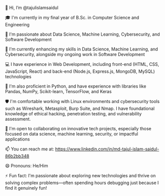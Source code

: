 👋 Hi, I’m @tajulislamsaidul

🎓 I'm currently in my final year of B.Sc. in Computer Science and Engineering

👀 I'm passionate about Data Science, Machine Learning, Cybersecurity, and Software Development

🌱 I'm currently enhancing my skills in Data Science, Machine Learning, and Cybersecurity, alongside my ongoing work in Software Development

💻 I have experience in Web Development, including front-end (HTML, CSS, JavaScript, React) and back-end (Node.js, Express.js, MongoDB, MySQL) technologies

🐍 I'm also proficient in Python, and have experience with libraries like Pandas, NumPy, Scikit-learn, TensorFlow, and Keras

🛡️ I'm comfortable working with Linux environments and cybersecurity tools such as Wireshark, Metasploit, Burp Suite, and Nmap. I have foundational knowledge of ethical hacking, penetration testing, and vulnerability assessment.

🤝 I'm open to collaborating on innovative tech projects, especially those focused on data science, machine learning, security, or impactful applications

📫 You can reach me at: https://www.linkedin.com/in/md-tajul-islam-saidul-86b2bb348

😄 Pronouns: He/Him

⚡ Fun fact: I'm passionate about exploring new technologies and thrive on solving complex problems—often spending hours debugging just because I find it genuinely fun!
